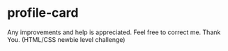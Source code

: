 # profile-card
Any improvements and help is appreciated. Feel free to correct me. Thank You. (HTML/CSS newbie level challenge)
